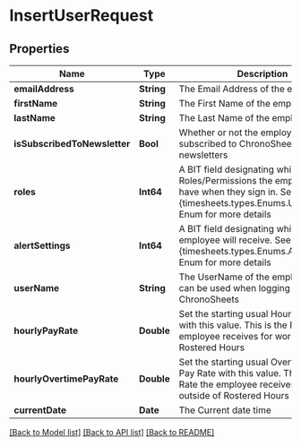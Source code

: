 # InsertUserRequest

## Properties
Name | Type | Description | Notes
------------ | ------------- | ------------- | -------------
**emailAddress** | **String** | The Email Address of the employee | [optional] 
**firstName** | **String** | The First Name of the employee | [optional] 
**lastName** | **String** | The Last Name of the employee | [optional] 
**isSubscribedToNewsletter** | **Bool** | Whether or not the employee is subscribed to ChronoSheets newsletters | [optional] 
**roles** | **Int64** | A BIT field designating which Roles/Permissions the employee will have when they sign in.  See the {timesheets.types.Enums.UserRoles} Enum for more details | [optional] 
**alertSettings** | **Int64** | A BIT field designating which Alerts the employee will receive.  See the {timesheets.types.Enums.AlertSettings} Enum for more details | [optional] 
**userName** | **String** | The UserName of the employee.  This can be used when logging into ChronoSheets | [optional] 
**hourlyPayRate** | **Double** | Set the starting usual Hourly Pay Rate with this value.  This is the Pay Rate the employee receives for working during Rostered Hours | [optional] 
**hourlyOvertimePayRate** | **Double** | Set the starting usual Overtime Hourly Pay Rate with this value.  This is the Pay Rate the employee receives for working outside of Rostered Hours | [optional] 
**currentDate** | **Date** | The Current date time | [optional] 

[[Back to Model list]](../README.md#documentation-for-models) [[Back to API list]](../README.md#documentation-for-api-endpoints) [[Back to README]](../README.md)


